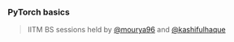 ### **PyTorch basics**

> IITM BS sessions held by [@mourya96](https://github.com/mourya96) and [@kashifulhaque](https://github.com/kashifulhaque)